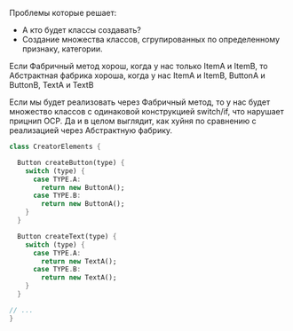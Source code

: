 Проблемы которые решает:
- А кто будет классы создавать? 
- Создание множества классов, сгрупированных по определенному признаку, категории.

Если Фабричный метод хорош, когда у нас только ItemA и ItemB, 
то Абстрактная фабрика хороша, когда у нас ItemA и ItemB, ButtonA и ButtonB, TextA и TextB

Если мы будет реализовать через Фабричный метод, то у нас будет множество классов с одинаковой конструкцией switch/if, что нарушает прицнип OCP. Да и в целом выглядит, как хуйня по сравнению с реализацией через Абстрактную фабрику. 

```dart
class CreatorElements {

  Button createButton(type) {
    switch (type) {
      case TYPE.A:
        return new ButtonA();
      case TYPE.B:
        return new ButtonA();
    }
  }

  Button createText(type) {
    switch (type) {
      case TYPE.A:
        return new TextA();
      case TYPE.B:
        return new TextA();
    }
  }

// ...
}
```
